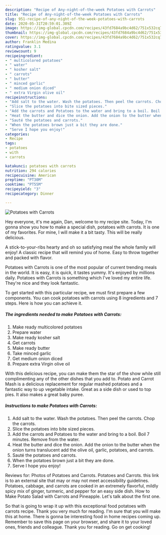 ```yaml
---
description: "Recipe of Any-night-of-the-week Potatoes with Carrots"
title: "Recipe of Any-night-of-the-week Potatoes with Carrots"
slug: 951-recipe-of-any-night-of-the-week-potatoes-with-carrots
date: 2020-05-31T20:59:01.309Z
image: https://img-global.cpcdn.com/recipes/43fd7684a9bc4d62/751x532cq70/potatoes-with-carrots-recipe-main-photo.jpg
thumbnail: https://img-global.cpcdn.com/recipes/43fd7684a9bc4d62/751x532cq70/potatoes-with-carrots-recipe-main-photo.jpg
cover: https://img-global.cpcdn.com/recipes/43fd7684a9bc4d62/751x532cq70/potatoes-with-carrots-recipe-main-photo.jpg
author: Franklin Medina
ratingvalue: 3.1
reviewcount: 9
recipeingredient:
- " multicolored potatoes"
- " water"
- " kosher salt"
- " carrots"
- " butter"
- " minced garlic"
- " medium onion diced"
- " extra Virgin olive oil"
recipeinstructions:
- "Add salt to the water. Wash the potatoes. Then peel the carrots. Chop the carrots."
- "Slice the potatoes into bite sized pieces."
- "Add the carrots and Potatoes to the water and bring to a boil. Boil 7 minutes. Remove from the water."
- "Heat the butter and dice the onion. Add the onion to the butter when the onion turns translucent add the olive oil, garlic, potatoes, and carrots."
- "Sauté the potatoes and carrots."
- "When the potatoes brown just a bit they are done."
- "Serve I hope you enjoy!"
categories:
- Recipe
tags:
- potatoes
- with
- carrots

katakunci: potatoes with carrots 
nutrition: 294 calories
recipecuisine: American
preptime: "PT30M"
cooktime: "PT55M"
recipeyield: "3"
recipecategory: Dinner

---
```



![Potatoes with Carrots](https://img-global.cpcdn.com/recipes/43fd7684a9bc4d62/751x532cq70/potatoes-with-carrots-recipe-main-photo.jpg)

Hey everyone, it's me again, Dan, welcome to my recipe site. Today, I'm gonna show you how to make a special dish, potatoes with carrots. It is one of my favorites. For mine, I will make it a bit tasty. This will be really delicious.

A stick-to-your-ribs hearty and oh so satisfying meal the whole family will enjoy! A classic recipe that will remind you of home. Easy to throw together and packed with flavor.

Potatoes with Carrots is one of the most popular of current trending meals in the world. It is easy, it is quick, it tastes yummy. It's enjoyed by millions daily. Potatoes with Carrots is something which I've loved my entire life. They're nice and they look fantastic.


To get started with this particular recipe, we must first prepare a few components. You can cook potatoes with carrots using 8 ingredients and 7 steps. Here is how you can achieve it.

<!--inarticleads1-->

##### The ingredients needed to make Potatoes with Carrots:

1. Make ready  multicolored potatoes
1. Prepare  water
1. Make ready  kosher salt
1. Get  carrots
1. Make ready  butter
1. Take  minced garlic
1. Get  medium onion diced
1. Prepare  extra Virgin olive oil


With this delicious recipe, you can make them the star of the show while still complimenting any of the other dishes that you add to. Potato and Carrot Mash is a delicious replacement for regular mashed potatoes and a fantastic way to up vegetable intake. Great as a side dish or used to top pies. It also makes a great baby puree. 

<!--inarticleads2-->

##### Instructions to make Potatoes with Carrots:

1. Add salt to the water. Wash the potatoes. Then peel the carrots. Chop the carrots.
1. Slice the potatoes into bite sized pieces.
1. Add the carrots and Potatoes to the water and bring to a boil. Boil 7 minutes. Remove from the water.
1. Heat the butter and dice the onion. Add the onion to the butter when the onion turns translucent add the olive oil, garlic, potatoes, and carrots.
1. Sauté the potatoes and carrots.
1. When the potatoes brown just a bit they are done.
1. Serve I hope you enjoy!


Reviews for: Photos of Potatoes and Carrots. Potatoes and Carrots. this link is to an external site that may or may not meet accessibility guidelines. Potatoes, cabbage, and carrots are cooked in an extremely flavorful, mildly spicy mix of ginger, turmeric, and pepper for an easy side dish. How to Make Potato Salad with Carrots and Pineapple. Let&#39;s talk about the first one. 

So that is going to wrap it up with this exceptional food potatoes with carrots recipe. Thank you very much for reading. I'm sure that you will make this at home. There is gonna be interesting food in home recipes coming up. Remember to save this page on your browser, and share it to your loved ones, friends and colleague. Thank you for reading. Go on get cooking!
